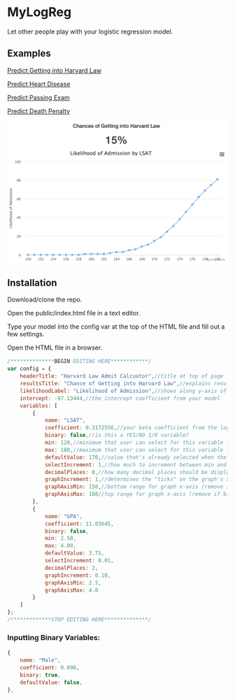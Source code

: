 # MyLogReg
Let other people play with your logistic regression model.

## Examples
[Predict Getting into Harvard Law](https://mylogreg.netlify.com)

[Predict Heart Disease](https://mylogreg.netlify.com/heart.html)

[Predict Passing Exam](https://mylogreg.netlify.com/study.html)

[Predict Death Penalty](https://mylogreg.netlify.com/willbecharged.html)

![alt text](https://github.com/kaseyb002/MyLogReg/blob/master/public/assets/img/example.png "Harvard Calculator")

## Installation
Download/clone the repo.

Open the public/index.html file in a text editor.

Type your model into the config var at the top of the HTML file and fill out a few settings. 

Open the HTML file in a browser.

```javascript
/**************BEGIN EDITING HERE************/
var config = {
    headerTitle: "Harvard Law Admit Calcuator",//title at top of page
    resultsTitle: "Chance of Getting into Harvard Law",//explains results
    likelihoodLabel: "Likelihood of Admission",//shows along y-axis of graph
    intercept: -97.13444,//the intercept coefficient from your model
    variables: [
        {
            name: "LSAT",
            coefficient: 0.3172556,//your beta coefficient from the logistic regression model
            binary: false,//is this a YES/NO 1/0 variable?
            min: 120,//minimum that user can select for this variable (remove if binary)
            max: 180,//maximum that user can select for this variable (remove if binary)
            defaultValue: 170,//value that's already selected when the page loads (use true/false for binary)
            selectIncrement: 1,//how much to increment between min and max for user select (remove if binary)
            decimalPlaces: 0,//how many decimal places should be displayed (remove if binary)
            graphIncrement: 1,//determines the "ticks" on the graph's x-axis (remove if binary)
            graphAxisMin: 150,//bottom range for graph x-axis (remove if binary)
            graphAxisMax: 180//top range for graph x-axis (remove if binary)
        },
        {
            name: "GPA",
            coefficient: 11.05645,
            binary: false,
            min: 2.50,
            max: 4.00,
            defaultValue: 3.75,
            selectIncrement: 0.01,
            decimalPlaces: 2,
            graphIncrement: 0.10,
            graphAxisMin: 2.5,
            graphAxisMax: 4.0
        }
    ]
};
/*************STOP EDITING HERE**************/
```

### Inputting Binary Variables:
```javascript
{
	name: "Male",
	coefficient: 0.098,
	binary: true,
	defaultValue: false,
},
```
